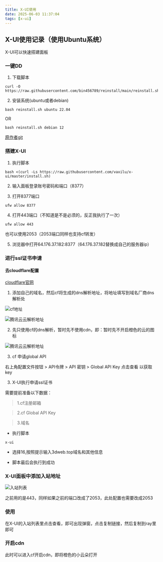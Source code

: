 ```yaml
---
title: X-UI使用
date: 2025-06-03 11:37:04
tags: [x-ui]
---
```


## X-UI使用记录（使用Ubuntu系统）

X-UI可以快速搭建面板

<!-- more -->


### 一键DD

1. 下载脚本

```shell
curl -O https://raw.githubusercontent.com/bin456789/reinstall/main/reinstall.sh
```

2. 安装系统(ubuntu或者debian)

```shell
bash reinstall.sh ubuntu 22.04
```

OR

```shell
bash reinstall.sh debian 12
```

[原作者git](https://github.com/bin456789/reinstall)

### 搭建X-UI

1. 执行脚本

```shell
bash <(curl -Ls https://raw.githubusercontent.com/vaxilu/x-ui/master/install.sh)
```

2. 输入面板登录账号密码和端口（8377）

3. 打开8377端口

```shell
ufw allow 8377
```

4. 打开443端口（不知道是不是必须的，反正我执行了一次）

```shell
ufw allow 443
```

也可以使用2053（2053端口同样也支持cf转发）

5. 浏览器中打开64.176.37.182:8377（64.176.37.182替换成自己的服务器ip）


### 进行ssl证书申请

#### 去cloudflare配置

[cloudflare官网](https://www.cloudflare.com/zh-cn/)

1. 添加自己的域名，然后cf将生成的dns解析地址，将地址填写到域名厂商dns解析处

![cf地址](https://limengtupian.oss-cn-beijing.aliyuncs.com/%E5%8D%9A%E5%AE%A2BLOG%E4%B8%93%E7%94%A8%E5%9B%BE%E5%BA%93/xui/cfdns.png)

![腾讯云云解析地址](https://limengtupian.oss-cn-beijing.aliyuncs.com/%E5%8D%9A%E5%AE%A2BLOG%E4%B8%93%E7%94%A8%E5%9B%BE%E5%BA%93/xui/yundns.png)

2. 先只使用cf的dns解析，暂时先不使用cdn，即：暂时先不开启橙色的云的图标

![腾讯云云解析地址](https://limengtupian.oss-cn-beijing.aliyuncs.com/%E5%8D%9A%E5%AE%A2BLOG%E4%B8%93%E7%94%A8%E5%9B%BE%E5%BA%93/xui/justdns.png)


3. cf 申请global API

右上角配置文件按钮 > API令牌 > API 密钥 > Global API Key 点击查看 以获取key

3. X-UI执行申请ssl证书

需要提前准备以下数据：

>1.cf注册邮箱

>2.cf Global API Key

>3.域名

* 执行脚本

```shell
x-ui
```

* 选择16,按照提示输入3dweb.top域名和其他信息

* 脚本最后会执行到成功


### X-UI面板中添加入站地址


![入站列表](https://limengtupian.oss-cn-beijing.aliyuncs.com/%E5%8D%9A%E5%AE%A2BLOG%E4%B8%93%E7%94%A8%E5%9B%BE%E5%BA%93/xui/vmess.png)

之前用的是443，同样如果之前的端口改成了2053，此处配置也需要改成2053

### 使用

在X-UI的入站列表里点击查看，即可出现弹窗，点击复制链接，然后复制到ray里即可

### 开启cdn

此时可以进入cf开启cdn，即将橙色的小云朵打开
